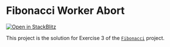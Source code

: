 # Fibonacci Worker Abort

[![Open in StackBlitz](https://developer.stackblitz.com/img/open_in_stackblitz.svg)](https://stackblitz.com/fork/github/stackblitz/ng-be-workshop/tree/main/solutions/webworkers/1-fibonacci/step-3-worker-abort?file=src%2Findex.html)

This project is the solution for Exercise 3 of the [`Fibonacci`](../../../exercises/webworkers/1-fibonacci) project.
